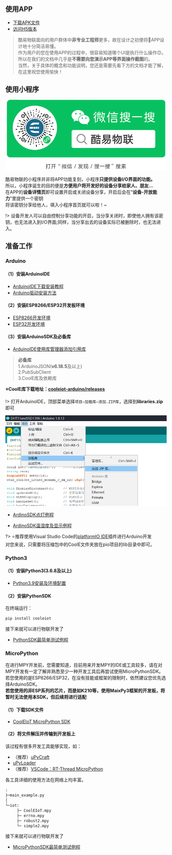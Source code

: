 ## 使用APP

- [下载APK文件](https://www.cooleiot.tech/app/cooleiot-220.apk)
- [访问H5版本](https://www.cooleiot.tech)

> 酷易物联面向的用户群体中**非专业工程师**更多，故在设计之初便将📱APP设计地十分简洁易懂。  
作为用户的您在使用APP的过程中，很容易知道哪个UI是执行什么操作😊。  
所以在我们的文档中几乎是**不需要向您演示APP等界面操作截图**的。  
当然，关于具体的概念和功能说明，您还是需要先看下方的文档才能了解，在这里祝您使用愉快！

## 使用小程序

![](static/img/quick/miniprogram.png ':size=80%')

酷易物联的小程序并非将APP功能复刻，小程序**只提供设备I/O界面的功能。**  
所以，小程序诞生的目的便是**方便用户将开发好的设备分享给家人、朋友...**  
在APP的**设备详情页**即可设置开启或关闭设备分享，开启后会在“**设备-开放能力**”里提供一个密钥  
将该密钥分享给他人，填入小程序首页就可以啦！~

!> 设备开发人可以自由控制分享功能的开启，当分享关闭时，即使他人拥有该密钥，也无法进入到I/O界面;同样，当分享出去的设备实际已被删除时，也无法进入。

## 准备工作

### Arduino

#### （1）安装ArduinoIDE
- [ArduinoIDE下载安装教程](https://www.arduino.cn/thread-5838-1-1.html)
- [Arduino驱动安装方法](https://www.arduino.cn/thread-1008-1-1.html)

#### （2）安装ESP8266/ESP32开发板环境
- [ESP8266开发环境](https://www.arduino.cn/thread-76029-1-1.html "ESP8266开发环境")
- [ESP32开发环境](https://www.arduino.cn/thread-81194-1-1.html "ESP32开发环境")

#### （3）安装ArduinoSDK及必备库
- [ArduinoIDE使用库管理器添加引用库](https://www.arduino.cn/thread-17883-1-1.html "ArduinoIDE使用库管理器添加引用库")

> **必备库**  
1.ArduinoJSON(**v6.18.5**及以上)  
2.PubSubClient  
3.CoolE库及依赖库

**⭐CoolE库下载地址：[cooleiot-arduino/releases](https://github.com/jokerwho/cooleiot-arduino/releases)**

!> 打开ArduinoIDE，顶部菜单选择`项目—加载库—添加.ZIP库`，选择到**libraries.zip**即可
<!-- 2.将下载后的**libraries.zip**文件解压放入 `文档/Arduino/libraries` 中！ -->

![](static/img/quick/arduinoide.png ':size=80%')

 - [ArdinoSDK点灯例程](/demo?id=点灯)

 - [ArdinoSDK温湿度及显示例程](/demo?id=温湿度及显示)

?> ⭐推荐使用Visual Studio Code的[platformIO IDE](https://platformio.org/)插件进行Arduino开发  
对您来说，只需要将压缩包中的CoolE文件夹放在pio项目的lib目录中即可。

### Python3

#### （1）安装Python3(3.6.8及以上)

 - [Python3.9安装及环境配置](https://blog.csdn.net/qq_43146264/article/details/108943465)

#### （2）安装PythonSDK


在终端运行：

```bash
pip install cooleiot
```


接下来就可以进行物联开发了

 - [PythonSDK最简单测试例程](/demo?id=测试例程)

### MicroPython

在进行MPY开发前，您需要知道，目前用来开发MPY的IDE或工具较多，请在对MPY开发有一定了解并熟悉至少一种开发工具后再尝试使用MicroPythonSDK。  
若您使用的是ESP8266/ESP32，在没有技能或框架的限制时，依然建议您优先选择ArduinoSDK。  
**若您使用的非ESP系列的芯片，而是如K210等，使用MaixPy3框架的开发板，将暂时无法使用本SDK，但后续将进行适配**

#### （1）下载SDK文件

 - [CoolEIoT MicroPython SDK](https://www.cooleiot.tech/source/iot.zip)

#### （2）将文件解压并传输到开发板上

该过程有很多开发工具能够实现，如：

 - （推荐）[uPyCraft](https://blog.csdn.net/weixin_45020839/article/details/105807767)
 - [uPyLoader](https://github.com/BetaRavener/uPyLoader)
 - （推荐）[VSCode：RT-Thread MicroPython](https://marketplace.visualstudio.com/items?itemName=RT-Thread.rt-thread-micropython)


各工具详细的使用方法在网络上均丰富。

```tree
:
├─main_example.py
│
└─iot:
     ├─ CoolEIoT.mpy
     ├─ errno.mpy
     ├─ robust2.mpy
     └─ simple2.mpy
```

接下来就可以进行物联开发了

 - [MicroPythonSDK最简单测试例程](/demo?id=测试例程-1)
